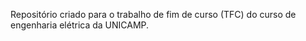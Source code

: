 Repositório criado para o trabalho de fim de curso (TFC) do curso de engenharia elétrica da UNICAMP.
